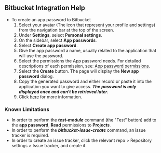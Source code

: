 ## Bitbucket Integration Help

* To create an app password to Bitbucket
  1. Select your avatar (The icon that represent your profile and settings) from the navigation bar at the top of the screen.
  2. Under **Settings**, select **Personal settings**.
  3. On the sidebar, select **App passwords**.
  4. Select **Create app password**.
  5. Give the app password a name, usually related to the application that will use the password.
  6. Select the permissions the App password needs. For detailed descriptions of each permission, see: [App password permissions](https://support.atlassian.com/bitbucket-cloud/docs/app-password-permissions/).
  7. Select the **Create** button. The page will display the **New app password** dialog.
  8. Copy the generated password and either record or paste it into the application you want to give access. ***The password is only displayed once and can't be retrieved later***.
  9. Click [here](https://support.atlassian.com/bitbucket-cloud/docs/create-an-app-password/) for more information.
  
### Known Limitations
* In order to perform the ***test-module*** command (the "Test" button) add to the **app password**, **Read** permissions to **Projects**. 
* In order to perform the ***bitbucket-issue-create*** command, an issue tracker is required. 
* In order to create an issue tracker, click the relevant repo > Repository settings > Issue tracker, and create it.


